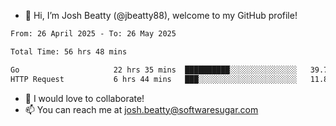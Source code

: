 - 👋 Hi, I’m Josh Beatty (@jbeatty88), welcome to my GitHub profile!

<!--START_SECTION:waka-->

```txt
From: 26 April 2025 - To: 26 May 2025

Total Time: 56 hrs 48 mins

Go                     22 hrs 35 mins  ██████████░░░░░░░░░░░░░░░   39.76 %
HTTP Request           6 hrs 44 mins   ███░░░░░░░░░░░░░░░░░░░░░░   11.88 %
```

<!--END_SECTION:waka-->

- 💞️ I would love to collaborate!
- 📫 You can reach me at josh.beatty@softwaresugar.com

<!---
jbeatty88/jbeatty88 is a ✨ special ✨ repository because its `README.md` (this file) appears on your GitHub profile.
You can click the Preview link to take a look at your changes.
--->
